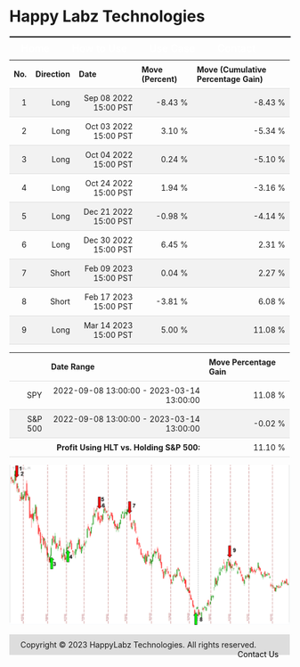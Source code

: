 
<style>
.hits {
            border-collapse: collapse;
            width: 100%;
        }
        .hits th, td {
            padding: 8px;
            border-bottom: 1px solid #ddd;
        }
        
        .hits td {text-align: right;}
        .hits th {text-align: left;}
        
        .hits tr:nth-child(even) {
            background-color: #f2f2f2;
        }
        
        .chartCol {
            width: 50%;
            float: left;
            padding: 20px;
        }  
</style>
    
<style>
nav {
  width: 100%;
  background-color: #0369a1;
  margin: 0;
  padding: 0;
  border-radius: 25px;
  border: 1px solid black;
}

nav ul {
  list-style-type: none;
  margin: 0;
  padding: 0;
}

nav li {
  float: left;
  margin: 0 10px !important;
}

nav a {
  display: block;
  padding: 10px;
  text-decoration: none;
  color: #000000;
  color: #ffffff;
  font-weight: 600;
  font-size: 18px;
}

nav a:hover {
  background-color: #ffffff;
  color: #000000;
}
</style>

<style>
footer {
  background-color: #dddddd;
  margin-top: 10px;
  padding: 10px;
}

footer p {
  color: #000000;
  font-size: 12px;
}

footer ul {
  list-style-type: none;
  margin: 0;
  padding: 0;
}

footer li {
  display: inline-block;
  margin: 0 10px;
}

footer a {
  color: #000000;
  text-decoration: none;
}
</style>

# Happy Labz Technologies

<div>
<nav class="px-3 markdown-body">
  <ul>
    <li><a href="{% link index.md %}">Home</a></li>
    <li><a href="{% link navPages/how_to_use.md %}">How to Use</a></li>
    <li><a href="{% link usecase/usecase.md %}">Use Case</a></li>
    <li><a href="{% link navPages/contact.md %}">Contact</a></li>
  </ul>
</nav>
</div>

<br>

<table class="hits">
    <tr>
        <th>No.</th>
        <th>Direction</th>
        <th>Date</th>
        <th>Move (Percent)</th>
        <th>Move (Cumulative Percentage Gain)</th>
      </tr>
    <tr>
        <td>1</td>
        <td>Long</td>
        <td>Sep 08 2022 15:00 PST</td>
        <td>-8.43 %</td>
        <td>-8.43 %</td>
    </tr>
    <tr>
        <td>2</td>
        <td>Long</td>
        <td>Oct 03 2022 15:00 PST</td>
        <td>3.10 %</td>
        <td>-5.34 %</td>
    </tr>
    <tr>
        <td>3</td>
        <td>Long</td>
        <td>Oct 04 2022 15:00 PST</td>
        <td>0.24 %</td>
        <td>-5.10 %</td>
    </tr>
    <tr>
        <td>4</td>
        <td>Long</td>
        <td>Oct 24 2022 15:00 PST</td>
        <td>1.94 %</td>
        <td>-3.16 %</td>
    </tr>
    <tr>
        <td>5</td>
        <td>Long</td>
        <td>Dec 21 2022 15:00 PST</td>
        <td>-0.98 %</td>
        <td>-4.14 %</td>
    </tr>
    <tr>
        <td>6</td>
        <td>Long</td>
        <td>Dec 30 2022 15:00 PST</td>
        <td>6.45 %</td>
        <td>2.31 %</td>
    </tr>
    <tr>
        <td>7</td>
        <td>Short</td>
        <td>Feb 09 2023 15:00 PST</td>
        <td>0.04 %</td>
        <td>2.27 %</td>
    </tr>
    <tr>
        <td>8</td>
        <td>Short</td>
        <td>Feb 17 2023 15:00 PST</td>
        <td>-3.81 %</td>
        <td>6.08 %</td>
    </tr>
    <tr>
        <td>9</td>
        <td>Long</td>
        <td>Mar 14 2023 15:00 PST</td>
        <td>5.00 %</td>
        <td>11.08 %</td>
    </tr>
    
</table>
<table class="hits">
    <thead>
        <th></th>
        <th>Date Range</th>
        <th>Move Percentage Gain</th>
    </thead>
    <tbody>
        <tr>
            <td>SPY</td>
            <td>2022-09-08 13:00:00 - 2023-03-14 13:00:00</td>
            <td>11.08 %</td>
        </tr>
        <tr>
            <td>S&P 500</td>
            <td>2022-09-08 13:00:00 - 2023-03-14 13:00:00</td>
            <td>-0.02 %</td>
        </tr>
        <tr>
            <td></td>
            <td style="text-align: right;"><b>Profit Using HLT vs. Holding S&P 500:</b></td>
            <td>11.10 %</td>
        </tr>
    </tbody>
</table>

![Plot](charts/TSLAstatic.png)
<footer>
    <ul>
        <li>Copyright &copy; 2023 HappyLabz Technologies. All rights reserved.</li>
        <li style="float: right"><a href="mailto:mark@happylabz.tech?subject=Let's Talk">Contact Us</a></li>
    </ul>
</footer>
